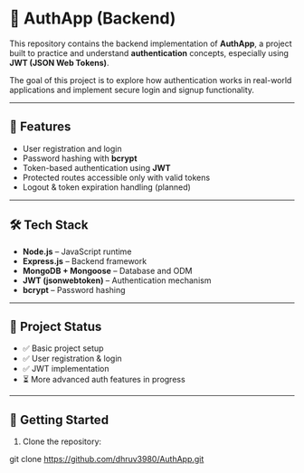 # 🔑 AuthApp (Backend)

This repository contains the backend implementation of **AuthApp**, a project built to practice and understand **authentication** concepts, especially using **JWT (JSON Web Tokens)**.  

The goal of this project is to explore how authentication works in real-world applications and implement secure login and signup functionality.

---

## 🚀 Features
- User registration and login
- Password hashing with **bcrypt**
- Token-based authentication using **JWT**
- Protected routes accessible only with valid tokens
- Logout & token expiration handling (planned)

---

## 🛠️ Tech Stack
- **Node.js** – JavaScript runtime  
- **Express.js** – Backend framework  
- **MongoDB + Mongoose** – Database and ODM  
- **JWT (jsonwebtoken)** – Authentication mechanism  
- **bcrypt** – Password hashing  

---

## 📂 Project Status
- ✅ Basic project setup  
- ✅ User registration & login  
- ✅ JWT implementation  
- ⏳ More advanced auth features in progress  

---

## 📌 Getting Started

1. Clone the repository:
   
 git clone https://github.com/dhruv3980/AuthApp.git
